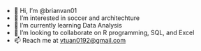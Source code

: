 - 👋 Hi, I’m @brianvan01
- 👀 I’m interested in soccer and architechture
- 🌱 I’m currently learning Data Analysis
- 💞️ I’m looking to collaborate on R programming, SQL, and Excel
- 📫 Reach me at vtuan0192@gmail.com

<!---
brianvan01/brianvan01 is a ✨ special ✨ repository because its `README.md` (this file) appears on your GitHub profile.
You can click the Preview link to take a look at your changes.
--->
